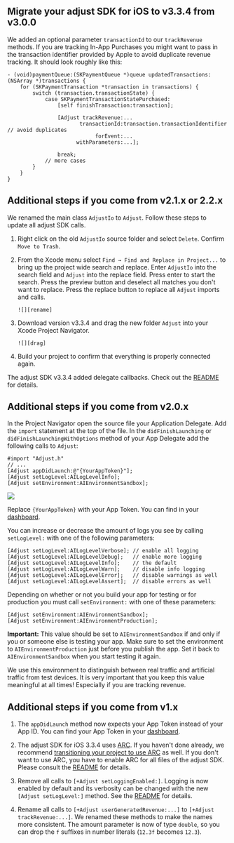 ## Migrate your adjust SDK for iOS to v3.3.4 from v3.0.0

We added an optional parameter `transactionId` to our `trackRevenue` methods. If you are tracking In-App Purchases you might want to pass in the transaction identifier provided by Apple to avoid duplicate revenue tracking. It should look roughly like this:

```objc
- (void)paymentQueue:(SKPaymentQueue *)queue updatedTransactions:(NSArray *)transactions {
    for (SKPaymentTransaction *transaction in transactions) {
        switch (transaction.transactionState) {
            case SKPaymentTransactionStatePurchased:
                [self finishTransaction:transaction];

                [Adjust trackRevenue:...
                       transactionId:transaction.transactionIdentifier // avoid duplicates
                            forEvent:...
                      withParameters:...];

                break;
            // more cases
        }
    }
}
```

## Additional steps if you come from v2.1.x or 2.2.x

We renamed the main class `AdjustIo` to `Adjust`. Follow these steps to update
all adjust SDK calls.

1. Right click on the old `AdjustIo` source folder and select `Delete`. Confirm
   `Move to Trash`.
2. From the Xcode menu select `Find → Find and Replace in Project...` to bring
   up the project wide search and replace. Enter `AdjustIo` into the search
   field and `Adjust` into the replace field. Press enter to start the search.
   Press the preview button and deselect all matches you don't want to replace.
   Press the replace button to replace all `Adjust` imports and calls.

       ![][rename]

3. Download version v3.3.4 and drag the new folder `Adjust` into your Xcode
   Project Navigator.

       ![][drag]

4. Build your project to confirm that everything is properly connected again.

The adjust SDK v3.3.4 added delegate callbacks. Check out the [README] for
details.


## Additional steps if you come from v2.0.x

In the Project Navigator open the source file your Application Delegate. Add
the `import` statement at the top of the file. In the `didFinishLaunching` or
`didFinishLaunchingWithOptions` method of your App Delegate add the following
calls to `Adjust`:

```objc
#import "Adjust.h"
// ...
[Adjust appDidLaunch:@"{YourAppToken}"];
[Adjust setLogLevel:AILogLevelInfo];
[Adjust setEnvironment:AIEnvironmentSandbox];
```
![][delegate]

Replace `{YourAppToken}` with your App Token. You can find in your [dashboard].

You can increase or decrease the amount of logs you see by calling
`setLogLevel:` with one of the following parameters:

```objc
[Adjust setLogLevel:AILogLevelVerbose]; // enable all logging
[Adjust setLogLevel:AILogLevelDebug];   // enable more logging
[Adjust setLogLevel:AILogLevelInfo];    // the default
[Adjust setLogLevel:AILogLevelWarn];    // disable info logging
[Adjust setLogLevel:AILogLevelError];   // disable warnings as well
[Adjust setLogLevel:AILogLevelAssert];  // disable errors as well
```

Depending on whether or not you build your app for testing or for production
you must call `setEnvironment:` with one of these parameters:

```objc
[Adjust setEnvironment:AIEnvironmentSandbox];
[Adjust setEnvironment:AIEnvironmentProduction];
```

**Important:** This value should be set to `AIEnvironmentSandbox` if and only
if you or someone else is testing your app. Make sure to set the environment to
`AIEnvironmentProduction` just before you publish the app. Set it back to
`AIEnvironmentSandbox` when you start testing it again.

We use this environment to distinguish between real traffic and artificial
traffic from test devices. It is very important that you keep this value
meaningful at all times! Especially if you are tracking revenue.

## Additional steps if you come from v1.x

1. The `appDidLaunch` method now expects your App Token instead of your App ID.
   You can find your App Token in your [dashboard].

2. The adjust SDK for iOS 3.3.4 uses [ARC][arc]. If you haven't done already,
   we recommend [transitioning your project to use ARC][transition] as well. If
   you don't want to use ARC, you have to enable ARC for all files of the
   adjust SDK. Please consult the [README] for details.

3. Remove all calls to `[+Adjust setLoggingEnabled:]`. Logging is now enabled
   by default and its verbosity can be changed with the new `[Adjust
   setLogLevel:]` method. See the [README] for details.

4. Rename all calls to `[+Adjust userGeneratedRevenue:...]` to `[+Adjust
   trackRevenue:...]`. We renamed these methods to make the names more
   consistent. The amount parameter is now of type `double`, so you can drop
   the `f` suffixes in number literals (`12.3f` becomes `12.3`).

[README]: ../README.md
[rename]: https://raw.github.com/adjust/sdks/master/Resources/ios/rename.png
[drag]: https://raw.github.com/adjust/sdks/master/Resources/ios/drag3.png
[delegate]: https://raw.github.com/adjust/sdks/master/Resources/ios/delegate3.png
[arc]: http://en.wikipedia.org/wiki/Automatic_Reference_Counting
[transition]: http://developer.apple.com/library/mac/#releasenotes/ObjectiveC/RN-TransitioningToARC/Introduction/Introduction.html
[dashboard]: http://adjust.com
